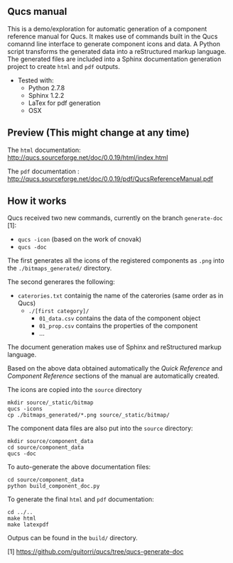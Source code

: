 


## Qucs manual

This is a demo/exploration for automatic generation of a component reference manual for Qucs.
It makes use of commands built in the Qucs comannd line interface to generate component icons and data.
A Python script transforms the generated data into a reStructured markup language.
The generated files are included into a Sphinx documentation generation project to create `html` and `pdf` outputs.


- Tested with:
  - Python 2.7.8
  - Sphinx 1.2.2
  - LaTex for pdf generation
  - OSX

## Preview (This might change at any time)

The `html` documentation: http://qucs.sourceforge.net/doc/0.0.19/html/index.html

The `pdf` documentation : http://qucs.sourceforge.net/doc/0.0.19/pdf/QucsReferenceManual.pdf


## How it works

Qucs received two new commands, currently on the branch `generate-doc` [1]:

- `qucs -icon` (based on the work of cnovak)
- `qucs -doc`

The first generates all the icons of the registered components as `.png` into the `./bitmaps_generated/` directory.

The second generares the following:

- `caterories.txt` containig the name of the caterories (same order as in Qucs)
  - `./[first category]/`
    - `01_data.csv` contains the data of the component object
    - `01_prop.csv` contains the properties of the component
    - ...


The document generation makes use of Sphinx and reStructured markup language.

Based on the above data obtained automatically the *Quick Reference* and *Component Reference* sections of the manual are automatically created.

The icons are copied into the `source` directory

    mkdir source/_static/bitmap
    qucs -icons
    cp ./bitmaps_generated/*.png source/_static/bitmap/

The component data files are also put into the `source` directory:

    mkdir source/component_data
    cd source/component_data
    qucs -doc

To auto-generate the above documentation files:

    cd source/component_data
    python build_component_doc.py

To generate the final `html` and `pdf` documentation:

    cd ../..
    make html
    make latexpdf

Outpus can be found in the `build/` directory.


[1] https://github.com/guitorri/qucs/tree/qucs-generate-doc

